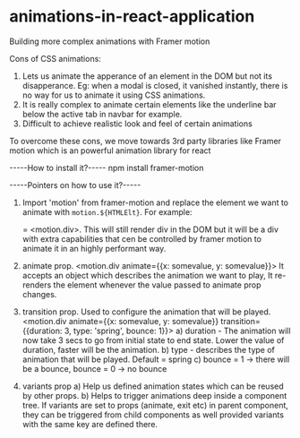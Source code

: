 # animations-in-react-application
Building more complex animations with Framer motion

Cons of CSS animations:
1. Lets us animate the apperance of an element in the DOM but not its disapperance. Eg: when a modal is closed, it vanished instantly, there is no way for us to animate it using CSS animations.
2. It is really complex to animate certain elements like the underline bar below the active tab in navbar for example.
3. Difficult to achieve realistic look and feel of certain animations


To overcome these cons, we move towards 3rd party libraries like Framer motion which is an powerful animation library for react

-----How to install it?-----
npm install framer-motion

-----Pointers on how to use it?-----
1. Import 'motion' from framer-motion and replace the element we want to animate with `motion.${HTMLElt}`. For example: <div> = <motion.div>. This will still render div in the DOM but it will be a div with extra capabilities that cen be controlled by framer motion to animate it in an highly performant way.

2. animate prop. <motion.div animate={{x: somevalue, y: somevalue}}>
It accepts an object which describes the animation we want to play, It re-renders the element whenever the value passed to animate prop changes.

3. transition prop. Used to configure the animation that will be played.
<motion.div animate={{x: somevalue, y: somevalue}} transition={{duration: 3, type: 'spring', bounce: 1}}>
a) duration - The animation will now take 3 secs to go from initial state to end state. Lower the value of duration, faster will be the animation.
b) type - describes the type of animation that will be played. Default = spring
c) bounce = 1 -> there will be a bounce, bounce = 0 -> no bounce

3. variants prop
a) Help us defined animation states which can be reused by other props.
b) Helps to trigger animations deep inside a component tree. If variants are set to props (animate, exit etc) in parent component, they can be triggered from child components as well provided variants with the same key are defined there.

